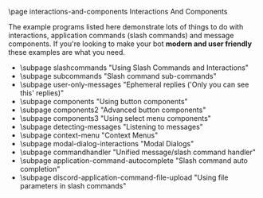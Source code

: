 \page interactions-and-components Interactions And Components

The example programs listed here demonstrate lots of things to do with interactions, application commands (slash commands) and message components. If you're looking to make your bot **modern and user friendly** these examples are what you need.

* \subpage slashcommands "Using Slash Commands and Interactions"
* \subpage subcommands "Slash command sub-commands"
* \subpage user-only-messages "Ephemeral replies ('Only you can see this' replies)"
* \subpage components "Using button components"
* \subpage components2 "Advanced button components"
* \subpage components3 "Using select menu components"
* \subpage detecting-messages "Listening to messages"
* \subpage context-menu "Context Menus"
* \subpage modal-dialog-interactions "Modal Dialogs"
* \subpage commandhandler "Unified message/slash command handler"
* \subpage application-command-autocomplete "Slash command auto completion"
* \subpage discord-application-command-file-upload "Using file parameters in slash commands"
